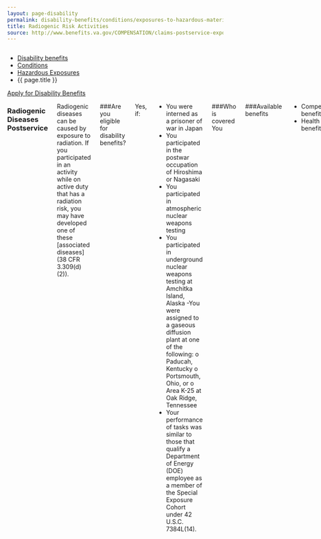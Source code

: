 ```yaml
---
layout: page-disability
permalink: disability-benefits/conditions/exposures-to-hazardous-materials/radiogenic-risk-activities/index.html
title: Radiogenic Risk Activities
source: http://www.benefits.va.gov/COMPENSATION/claims-postservice-exposures-environmental_hazards.asp,http://www.benefits.va.gov/COMPENSATION/claims-postservice-exposures-radiogenic_diseases.asp
---
```


<div class="splash" markdown="0">
<div class="row" markdown="0">
<div class="small-12 columns" markdown="0">

<ul class="breadcrumbs" role="menubar" aria-label="Primary">
<li class="parent"><a href="{{ site.url }}/disability-benefits/">Disability benefits</a></li>
<li class="parent"><a href="{{ site.url }}/disability-benefits/conditions/">Conditions</a></li>
<li class="parent"><a href="{{ site.url }}/disability-benefits/conditions/exposures-to-hazardous-materials/">Hazardous Exposures</a></li>
<li class="active">{{ page.title }}</li>
</ul>

</div>
</div>
</div>

<div class="main" role="main" markdown="0">

<div class="action-bar">
  <div class="row">
    <div class="small-12 columns">
      <a class="button small start" href="{{ site.url}}/disability-benefits/get/">Apply for Disability Benefits</a>
    </div>
  </div>  
</div>

<div class="section one" markdown="0">
<div class="primary" markdown="0">
<div class="row" markdown="0">
<div class="small-12 columns" markdown="1">

### Radiogenic Diseases Postservice

Radiogenic diseases can be caused by exposure to radiation. If you participated in an activity while on active duty that has a radiation risk, you may have developed one of these [associated diseases](38 CFR 3.309(d)(2)).

###Are you eligible for disability benefits? 

Yes, if:
- You were interned as a prisoner of war in Japan
- You participated in the postwar occupation of Hiroshima or Nagasaki
- You participated in atmospheric nuclear weapons testing
- You participated in underground nuclear weapons testing at Amchitka Island, Alaska
-You were assigned to a gaseous diffusion plant at one of the following:
o	Paducah, Kentucky
o	Portsmouth, Ohio, or
o	Area K-25 at Oak Ridge, Tennessee
- Your performance of tasks was similar to those that qualify a Department of Energy (DOE) employee as a member of the Special Exposure Cohort under 42 U.S.C. 7384L(14).

###Who is covered 
You 

###Available benefits
- Compensation benefits
- Health care benefits

###How it works 
- Your service records must prove you participated in one of the radiation risk activities described above and in 38 CFR 3.309(d)(3)(ii). 
- You have to claim an actual disease or disability. It is not enough to state that you were exposed to radiation during service. 
- You must have been discharged under conditions other than dishonorable.

</div>
</div>
</div>

</div>

</div>
